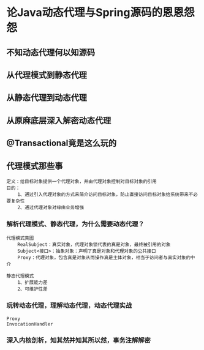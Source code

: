# 论Java动态代理与Spring源码的恩恩怨怨

## 不知动态代理何以知源码

## 从代理模式到静态代理

## 从静态代理到动态代理

## 从原麻底层深入解密动态代理

## @Transactional竟是这么玩的

## 代理模式那些事

    定义：给目标对象提供一个代理对象，并由代理对象控制对目标对象的引用
    目的：
        1、通过引入代理对象的方式来简介访问目标对象，防止直接访问目标对象给系统带来不必要复杂性
        2、通过代理对象对缘由业务增强



### 解析代理模式、静态代理，为什么需要动态代理？

    代理模式类图
        RealSubject：真实对象，代理对象锁代表的真是对象，最终被引用的对象
        Subject<接口>：抽象对象：声明了真是对象和代理对象的公共接口
        Proxy：代理对象，包含真是对象从而操作真是主体对象，相当于访问者与真实对象的中介
        
    静态代理模式
        1、扩展能力差
        2、可维护性差

### 玩转动态代理，理解动态代理，动态代理实战

    Proxy
    InvocationHandler

### 深入内核剖析，知其然并知其所以然，事务注解解密